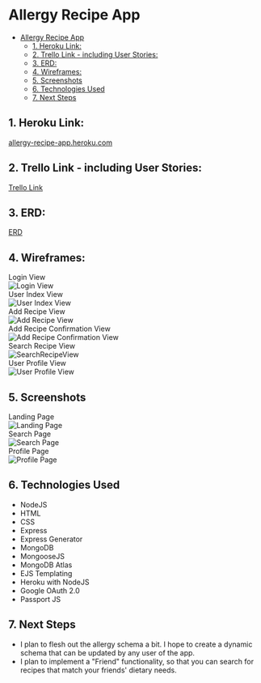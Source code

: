 # Allergy Recipe App

- [Allergy Recipe App](#allergy-recipe-app)
  - [1. Heroku Link:](#1-heroku-link)
  - [2. Trello Link - including User Stories:](#2-trello-link---including-user-stories)
  - [3. ERD:](#3-erd)
  - [4. Wireframes:](#4-wireframes)
  - [5. Screenshots](#5-screenshots)
  - [6. Technologies Used](#6-technologies-used)
  - [7. Next Steps](#7-next-steps)

## 1. Heroku Link:
[allergy-recipe-app.heroku.com](https://allergy-recipe-app.herokuapp.com/)

## 2. Trello Link - including User Stories:
[Trello Link](https://trello.com/b/cPF2zOA0/unit-2-project)

## 3. ERD:
[ERD](public/Unit2RecipeERD.png)

## 4. Wireframes:
Login View<br>
![Login View](public/images/LoginView.png)<br>
User Index View<br>
![User Index View](public/images/UserIndexView.png)<br>
Add Recipe View<br>
![Add Recipe View](public/images/AddRecipeView.png)<br>
Add Recipe Confirmation View<br>
![Add Recipe Confirmation View](public/images/AddRecipeConfirmationView.png)<br>
Search Recipe View<br>
![SearchRecipeView](public/images/SearchRecipeView.png)<br>
User Profile View<br>
![User Profile View](public/images/UserProfileView.png)

## 5. Screenshots
Landing Page<br>
![Landing Page](public/images/LandingPage.png)<br>
Search Page<br>
![Search Page](public/images/SearchPage.png)<br>
Profile Page<br>
![Profile Page](public/images/ProfilePage.png)

## 6. Technologies Used
* NodeJS
* HTML
* CSS
* Express
* Express Generator
* MongoDB
* MongooseJS
* MongoDB Atlas
* EJS Templating
* Heroku with NodeJS
* Google OAuth 2.0
* Passport JS
  
## 7. Next Steps
* I plan to flesh out the allergy schema a bit. I hope to create a dynamic schema that can be updated by any user of the app. 
* I plan to implement a "Friend" functionality, so that you can search for recipes that match your friends' dietary needs. 
